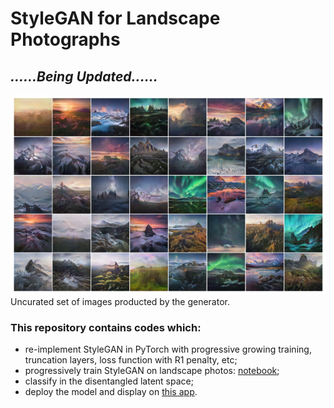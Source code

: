 # StyleGAN for Landscape Photographs

## ***......Being Updated......***



![image](https://github.com/hejj16/Landscape-StyleGAN/blob/main/result.png)
 <br />Uncurated set of images producted by the generator.
 

### This repository contains codes which:
- re-implement StyleGAN in PyTorch with progressive growing training, truncation layers, loss function with R1 penalty, etc;
- progressively train StyleGAN on landscape photos: [notebook](https://github.com/hejj16/Landscape-StyleGAN/blob/main/notebooks/StyleGAN_20210114_R1penalty.ipynb);
- classify in the disentangled latent space;
- deploy the model and display on [this app](https://taking-non-existing-photos.herokuapp.com/).









